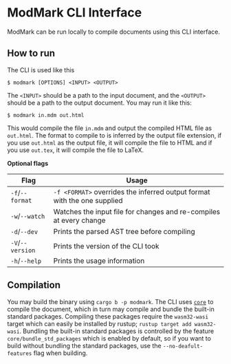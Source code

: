 # ModMark CLI Interface

ModMark can be run locally to compile documents using this CLI interface.

## How to run

The CLI is used like this

```
$ modmark [OPTIONS] <INPUT> <OUTPUT>
```

The `<INPUT>` should be a path to the input document, and the `<OUTPUT>` should be a path to the output document. You may run it like this:

```
$ modmark in.mdm out.html
```

This would compile the file `in.mdm` and output the compiled HTML file as `out.html`. The format to compile to is inferred by the output file extension, if you use `out.html` as the output file, it will compile the file to HTML and if you use `out.tex`, it will compile the file to LaTeX.

**Optional flags**

| Flag             | Usage                                                                    |
|------------------|--------------------------------------------------------------------------|
| `-f`/`--format`  | `-f <FORMAT>` overrides the inferred output format with the one supplied |
| `-w`/`--watch`   | Watches the input file for changes and re-compiles at every change       |
| `-d`/`--dev`     | Prints the parsed AST tree before compiling                              |
| `-V`/`--version` | Prints the version of the CLI took                                       |
| `-h`/`--help`    | Prints the usage information                                             |

## Compilation

You may build the binary using `cargo b -p modmark`.
The CLI uses [`core`](../core) to compile the document, which in turn may compile and bundle the built-in standard packages. Compiling these packages require the `wasm32-wasi` target which can easily be installed by rustup; `rustup target add wasm32-wasi`.
Bundling the built-in standard packages is controlled by the feature `core/bundle_std_packages` which is enabled by default, so if you want to build without bundling the standard packages, use the `--no-deafult-features` flag when building.
